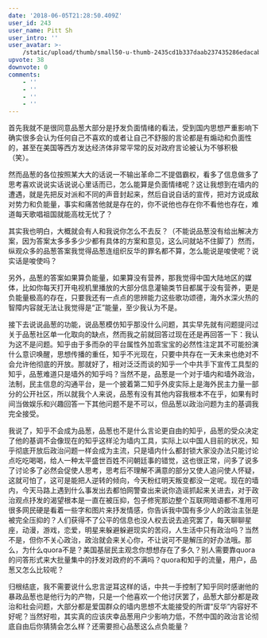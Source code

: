 ```yaml
---
date: '2018-06-05T21:28:50.409Z'
user_id: 243
user_name: Pitt Sh
user_intro: ''
user_avatar: >-
    /static/upload/thumb/small50-u-thumb-2435cd1b337daab237435286edacabec2ef4b40b18f.png
upvote: 38
downvote: 0
comments:
    - ''
    - ''
    - ''
    - ''
---
```


首先我就不是很同意品葱大部分是抒发负面情绪的看法，受到国内思想严重影响下确实很多会认为任何自己不喜欢的或者让自己不舒服的言论都是有煽动和负面性的，甚至在美国等西方发达经济体非常平常的反对政府言论被认为不够积极（笑）。

然而品葱的各位按照某大大的话说一不输出革命二不提倡霸权，看多了信息做多了思考喜欢说说实话说说心里话而已，怎么能算是负面情绪呢？这让我想到在墙内的遭遇，就是先把反对派和不同的声音封起来，然后自说自话的宣传，把对方说成敌对势力和负能量，事实和痛苦他就是存在的，你不说他也存在你不看他也存在，难道每天歌唱祖国就能高枕无忧了？

  

其实我也明白，大概就会有人和我说你怎么不去反？（不能说品葱没有给出解决方案，因为答案太多多多少少都有具体的方案和意见，这么问就站不住脚了）然而，纵观众多的品葱答案我觉得品葱连组织反华的罪名都不算，怎么能说是唆使呢？说实话是唆使吗？

  

另外，品葱的答案如果算负能量，如果算没有营养，那我觉得中国大陆地区的媒体，比如你每天打开电视机里播放的大部分信息灌输类节目都属于没有营养，更是负能量极高的存在，只要我还有一点点的思辨能力这些歌功颂德，海外水深火热的智障内容就无法让我觉得是“正”能量，至少我认为不是。

  

接下去说说品葱的功能，说品葱模仿知乎那没什么问题，其实早先就有问题提问过关于品葱社区单一化取向的缺点，然而我之前就回答过现在还是再回答一下：我认为这不是问题。知乎由于多而杂的平台属性外加乖宝宝的必然性注定其不可能扮演什么意识唤醒，思想传播的重任，知乎不光现在，只要中共存在一天未来也绝对不会允许他彻底的开放。那就好了，相对泛泛而谈的知乎一个中共手下宣传工具型的知乎，品葱难道只是墙外的知乎吗？当然不是，品葱是一个对于墙内和墙外政治，法制，民主信息的沟通平台，是一个披着第二知乎外皮实际上是海外民主力量一部分的公开社区，所以就我个人来说，品葱有没有其他内容我根本不在乎，如果有时间当做娱乐和兴趣回答一下其他问题不是不可以，但品葱以政治问题为主的基调我完全接受。

  

我说了，知乎不会成为品葱，品葱也不是什么言论更自由的知乎，品葱的受众决定了他的基调不会像现在的知乎这样沦为墙内工具，实际上以中国人目前的状况，知乎彻底开放后政治问题一样会成为主流，只是墙内什么都封锁大家没办法只能讨论点吃吃喝喝，给人一种太平盛世百姓不问朝廷事的错觉，这也很正常，问多了说多了讨论多了必然会促使人思考，思考后不理解不满意的部分又使人追问使人怀疑，这就可怕了，这可是能把人逆转的倾向，今天粉红明天叛变都没一定呢。现在的墙内，今天马路上遇到什么事发出去都怕网警查出来说你造谣抓起来关进去，对于政治观点抒发的渴望根本是一直在被压抑，包子修宪那边整个互联网暗语都不准用可很多网民硬是看着一些字和图片来抒发情感，你告诉我中国有多少人的政治主张是被完全压抑的？人们获得不了公平的信息也没人权去说去追究罢了，每天聊聊星座，动漫，游戏，恋爱，明星来躲避躲避现实的苦闷，人生活中只有政治吗？当然不是，但你不关心政治，政治就会来关心你，不让说可不是解压的好办法哦。那么，为什么quora不是？美国基层民主观念你想想存在了多久？别人需要靠quora的问答形式来大批量集中的抒发对政府的不满吗？quora和知乎的流量，用户，品葱又怎么比较呢？

  

归根结底，我不需要说什么忠言逆耳这样的话，中共一手控制了知乎同时感谢他的暴政品葱也是他行为的产物，只是一个他喜欢一个他讨厌罢了，品葱大部分都是政治和社会问题，大部分都是爱国群众的墙内思想不太能接受的所谓“反华”内容好不好呢？当然好啦，其实真的应该庆幸品葱用户少影响力低，不然中国的政治言论彻底自由后你猜猜会怎么样？还需要担心品葱这么点负能量？
